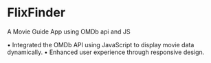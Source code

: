 # FlixFinder
A Movie Guide App using OMDb api and JS

• Integrated the OMDb API using JavaScript to display movie data dynamically.
• Enhanced user experience through responsive design.
